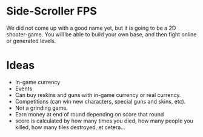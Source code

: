 Side-Scroller FPS
===============
We did not come up with a good name yet, but it is going to be a 2D shooter-game.
You will be able to build your own base, and then fight online or generated levels.

Ideas
================
- In-game currency                                                      
- Events                                                                
- Can buy reskins and guns with in-game currency or real currency.                  
- Competitions (can win new characters, special guns and skins, etc).            
- Not a grinding game.
- Earn money at end of round depending on score that round
- score is calculated by how many times you died, how many people you killed, how many tiles destroyed, et cetera...
